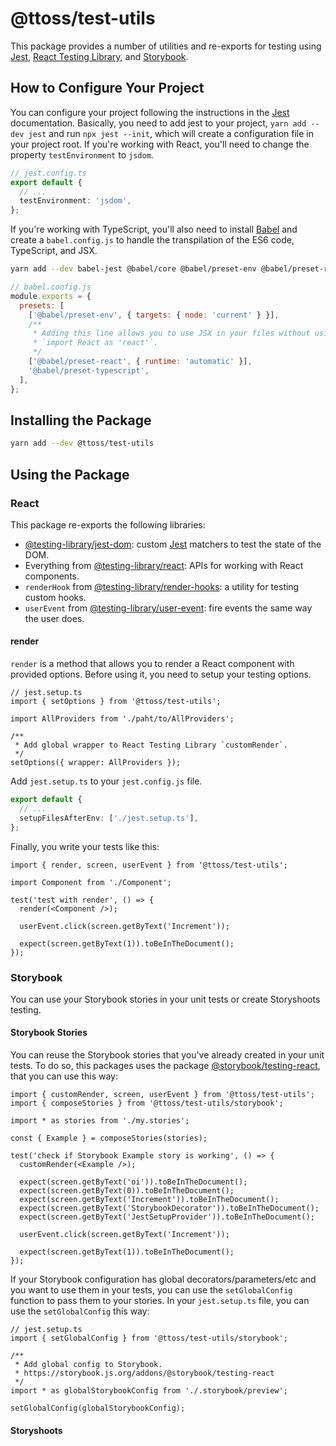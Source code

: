 # @ttoss/test-utils

This package provides a number of utilities and re-exports for testing using [Jest](https://jestjs.io/), [React Testing Library](https://testing-library.com/docs/react-testing-library/intro), and [Storybook](https://storybook.js.org/).

## How to Configure Your Project

You can configure your project following the instructions in the [Jest](https://jestjs.io/) documentation. Basically, you need to add jest to your project, `yarn add --dev jest` and run `npx jest --init`, which will create a configuration file in your project root. If you're working with React, you'll need to change the property `testEnvironment` to `jsdom`.

```ts
// jest.config.ts
export default {
  // ...
  testEnvironment: 'jsdom',
};
```

If you're working with TypeScript, you'll also need to install [Babel](https://jestjs.io/docs/getting-started#using-babel) and create a `babel.config.js` to handle the transpilation of the ES6 code, TypeScript, and JSX.

```sh
yarn add --dev babel-jest @babel/core @babel/preset-env @babel/preset-react @babel/preset-typescript
```

```js
// babel.config.js
module.exports = {
  presets: [
    ['@babel/preset-env', { targets: { node: 'current' } }],
    /**
     * Adding this line allows you to use JSX in your files without using
     * `import React as 'react'`.
     */
    ['@babel/preset-react', { runtime: 'automatic' }],
    '@babel/preset-typescript',
  ],
};
```

## Installing the Package

```sh
yarn add --dev @ttoss/test-utils
```

## Using the Package

<!-- _You can see an example of the package on this [GitHub repository](https)._ -->

### React

This package re-exports the following libraries:

- [@testing-library/jest-dom](https://github.com/testing-library/jest-dom): custom [Jest](https://jestjs.io/) matchers to test the state of the DOM.
- Everything from [@testing-library/react](https://testing-library.com/docs/react-testing-library/intro/): APIs for working with React components.
- `renderHook` from [@testing-library/render-hooks](https://react-hooks-testing-library.com/): a utility for testing custom hooks.
- `userEvent` from [@testing-library/user-event](https://testing-library.com/docs/ecosystem-user-event/): fire events the same way the user does.

#### render

`render` is a method that allows you to render a React component with provided options. Before using it, you need to setup your testing options.

```tsx
// jest.setup.ts
import { setOptions } from '@ttoss/test-utils';

import AllProviders from './paht/to/AllProviders';

/**
 * Add global wrapper to React Testing Library `customRender`.
 */
setOptions({ wrapper: AllProviders });
```

Add `jest.setup.ts` to your `jest.config.js` file.

```ts
export default {
  // ...
  setupFilesAfterEnv: ['./jest.setup.ts'],
};
```

Finally, you write your tests like this:

```tsx
import { render, screen, userEvent } from '@ttoss/test-utils';

import Component from './Component';

test('test with render', () => {
  render(<Component />);

  userEvent.click(screen.getByText('Increment'));

  expect(screen.getByText(1)).toBeInTheDocument();
});
```

### Storybook

You can use your Storybook stories in your unit tests or create Storyshoots testing.

#### Storybook Stories

You can reuse the Storybook stories that you've already created in your unit tests. To do so, this packages uses the package [@storybook/testing-react](https://github.com/storybookjs/testing-react), that you can use this way:

```tsx
import { customRender, screen, userEvent } from '@ttoss/test-utils';
import { composeStories } from '@ttoss/test-utils/storybook';

import * as stories from './my.stories';

const { Example } = composeStories(stories);

test('check if Storybook Example story is working', () => {
  customRender(<Example />);

  expect(screen.getByText('oi')).toBeInTheDocument();
  expect(screen.getByText(0)).toBeInTheDocument();
  expect(screen.getByText('Increment')).toBeInTheDocument();
  expect(screen.getByText('StorybookDecorator')).toBeInTheDocument();
  expect(screen.getByText('JestSetupProvider')).toBeInTheDocument();

  userEvent.click(screen.getByText('Increment'));

  expect(screen.getByText(1)).toBeInTheDocument();
});
```

If your Storybook configuration has global decorators/parameters/etc and you want to use them in your tests, you can use the `setGlobalConfig` function to pass them to your stories. In your `jest.setup.ts` file, you can use the `setGlobalConfig` this way:

```tsx
// jest.setup.ts
import { setGlobalConfig } from '@ttoss/test-utils/storybook';

/**
 * Add global config to Storybook.
 * https://storybook.js.org/addons/@storybook/testing-react
 */
import * as globalStorybookConfig from './.storybook/preview';

setGlobalConfig(globalStorybookConfig);
```

#### Storyshoots
